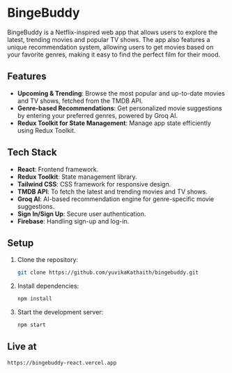 
# BingeBuddy

BingeBuddy is a Netflix-inspired web app that allows users to explore the latest, trending movies and popular TV shows. 
The app also features a unique recommendation system, allowing users to get movies based on your favorite genres, making it easy to find the perfect film for their mood.

## Features

- **Upcoming & Trending**: Browse the most popular and up-to-date movies and TV shows, fetched from the TMDB API.
- **Genre-based Recommendations**: Get personalized movie suggestions by entering your preferred genres, powered by Groq AI.
- **Redux Toolkit for State Management**: Manage app state efficiently using Redux Toolkit. 
  
## Tech Stack

- **React**: Frontend framework.
- **Redux Toolkit**: State management library.
- **Tailwind CSS**: CSS framework for responsive design.
- **TMDB API**: To fetch the latest and trending movies and TV shows.
- **Groq AI**: AI-based recommendation engine for genre-specific movie suggestions.
- **Sign In/Sign Up**: Secure user authentication.
- **Firebase**: Handling sign-up and log-in.

## Setup

1. Clone the repository:

   ```bash
   git clone https://github.com/yuvikaKathaith/bingebuddy.git
2. Install dependencies:
    ```bash 
    npm install
3. Start the development server:
    ```bash
    npm start

## Live at
    https://bingebuddy-react.vercel.app
